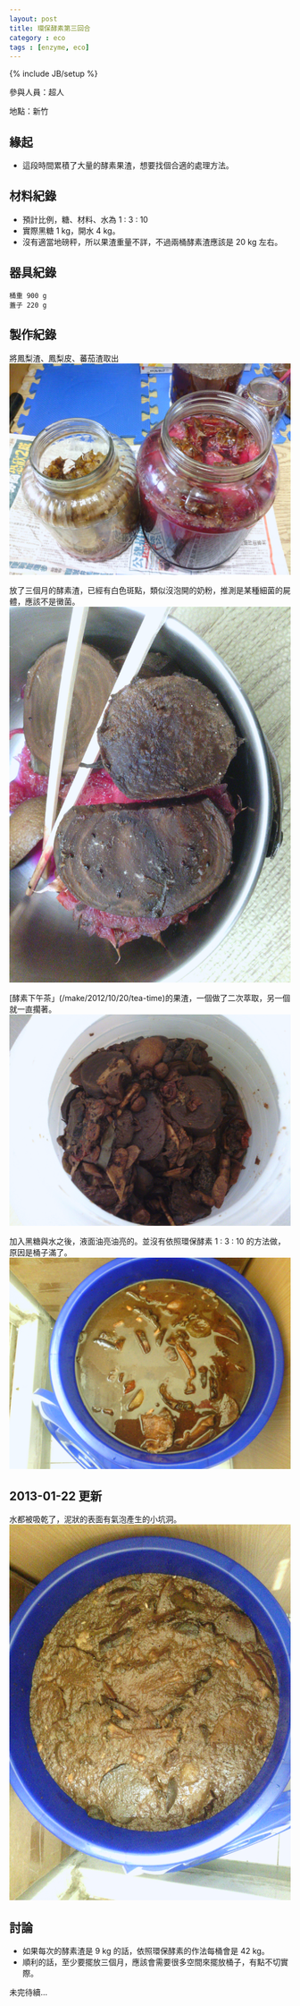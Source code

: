 ```yaml
---
layout: post
title: 環保酵素第三回合
category : eco
tags : [enzyme, eco]
---
```

{% include JB/setup %}

參與人員：超人

地點：新竹

## 緣起

* 這段時間累積了大量的酵素果渣，想要找個合適的處理方法。

## 材料紀錄

* 預計比例，糖、材料、水為 1 : 3 : 10
* 實際黑糖 1 kg，開水  4 kg。
* 沒有適當地磅秤，所以果渣重量不詳，不過兩桶酵素渣應該是 20 kg 左右。

## 器具紀錄

    桶重 900 g
    蓋子 220 g

## 製作紀錄

將鳳梨渣、鳳梨皮、蕃茄渣取出
![Alt](/img/eco/2013-01-20/IMG_20130119_110520.jpg)

放了三個月的酵素渣，已經有白色斑點，類似沒泡開的奶粉，推測是某種細菌的屍體，應該不是黴菌。
![Alt](/img/eco/2013-01-20/IMG_20130119_145738.jpg)

[酵素下午茶」(/make/2012/10/20/tea-time)的果渣，一個做了二次萃取，另一個就一直擱著。
![Alt](/img/eco/2013-01-20/IMG_20130119_145950.jpg)

加入黑糖與水之後，液面油亮油亮的。並沒有依照環保酵素 1 : 3 : 10 的方法做，原因是桶子滿了。
![Alt](/img/eco/2013-01-20/IMG_20130120_142950.jpg)

## 2013-01-22 更新

水都被吸乾了，泥狀的表面有氣泡產生的小坑洞。
![Alt](/img/eco/2013-01-20/IMG_20130122_115855.jpg)


## 討論

* 如果每次的酵素渣是 9 kg 的話，依照環保酵素的作法每桶會是 42 kg。
* 順利的話，至少要擺放三個月，應該會需要很多空間來擺放桶子，有點不切實際。

未完待續...

